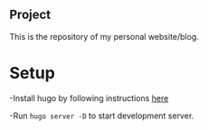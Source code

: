 ## Project

This is the repository of my personal website/blog.

# Setup

-Install hugo by following instructions [here](https://gohugo.io/getting-started/installing)

-Run `hugo server -D` to start development server.
